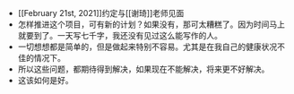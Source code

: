 - [[February 21st, 2021]]约定与[[谢琦]]老师见面
- 怎样推进这个项目，可有新的计划？如果没有，那可太糟糕了。因为时间马上就要到了。一天写七千字，我还没有见过这么能写作的人。
- 一切想想都是简单的，但是做起来特别不容易。尤其是在我自己的健康状况不佳的情况下。
- 所以这些问题，都期待得到解决，如果现在不能解决，将来更不好解决。
- 这该如何是好。
